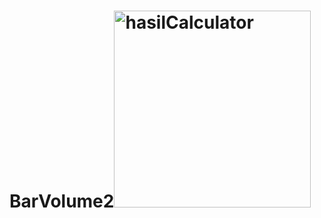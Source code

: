 # BarVolume2<img width="315" alt="hasilCalculator" src="https://user-images.githubusercontent.com/110017214/201240781-a5fdebb2-3e54-4252-9b1b-89bd93de4bc8.png">

